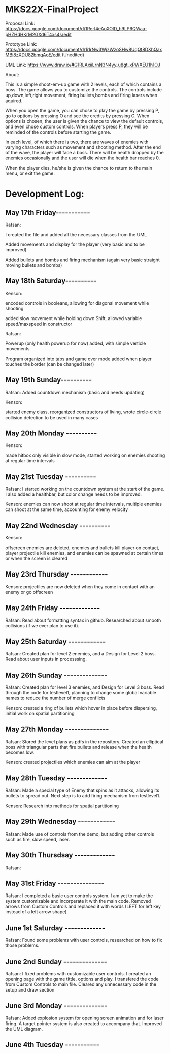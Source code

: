 # MKS22X-FinalProject

Proposal Link: https://docs.google.com/document/d/1RerI4eAoXOlD_h9LP6QWaa-pHZHdHKrM2GXd6T4xs4s/edit

Prototype Link: https://docs.google.com/document/d/1i1rNw3WjzWzoSHw8UqQt8DXhQaxMBi8zXDU82bmqAoE/edit (Unedited)

UML Link: https://www.draw.io/#G1RLAxiiLrnN3N4yy_u8gt_xPWXEU1h1OJ

About:

This is a simple shoot-em-up game with 2 levels, each of which contains a boss. The game allows you to customize the controls. The controls include up,down,left,right movement, firing bullets,bombs and firing lasers when aquired.

When you open the game, you can chose to play the game by pressing P, go to options by pressing O and see the credits by pressing C. When options is chosen, the user is given the chance to view the default controls, and even chose custom controls. When players press P, they will be reminded of the controls before starting the game.

In each level, of which there is two, there are waves of enemies with varying characters such as movement and shooting method. After the end of the wave, the player will face a boss. There will be health dropped by the enemies occasionally and the user will die when the health bar reaches 0. 

When the player dies, he/she is given the chance to return to the main menu, or exit the game.

# Development Log:

## May 17th Friday-----------

Rafsan:

I created the file and added all the necessary classes from the UML

Added movements and display for the player (very basic and to be improved)

Added bullets and bombs and firing mechanism (again very basic straight moving bullets and bombs)

## May 18th Saturday----------

Kenson:

encoded controls in booleans, allowing for diagonal movement while shooting

added slow movement while holding down Shift, allowed variable speed/maxspeed in constructor

Rafsan:

Powerup (only health powerup for now) added, with simple verticle movements

Program organized into tabs and game over mode added when player touches the border (can be changed later)

## May 19th Sunday----------

Rafsan: Added countdown mechanism (basic and needs updating)

Kenson:

started enemy class, reorganized constructors of living, wrote circle-circle collision detection to be used in many cases

## May 20th Monday ----------

Kenson:

made hitbox only visible in slow mode, started working on enemies shooting at regular time intervals

## May 21st Tuesday ----------

Rafsan: I started working on the countdown system at the start of the game. I also added a healthbar, but color change needs to be improved.

Kenson: enemies can now shoot at regular time intervals, multiple enemies can shoot at the same time, accounting for enemy velocity


## May 22nd Wednesday ----------

Kenson:

offscreen enemies are deleted, enemies and bullets kill player on contact, player projectile kill enemies, and enemies can be spawned at certain times or when the screen is cleared

## May 23rd Thursday ------------

Kenson:
projectiles are now deleted when they come in contact with an enemy or go offscreen


## May 24th Friday -------------

Rafsan: Read about formatting syntax in github. Researched about smooth collisions (if we ever plan to use it).

## May 25th Saturday ------------

Rafsan: Created plan for level 2 enemies, and a Design for Level 2 boss. Read about user inputs in processsing.

## May 26th Sunday --------------

Rafsan: Created plan for level 3 enemies, and Design for Level 3 boss. Read through the code for testlevel1, planning to change some global variable names to reduce the number of merge conflicts

Kenson: created a ring of bullets which hover in place before dispersing, initial work on spatial partitioning

## May 27th Monday --------------

Rafsan: Stored the level plans as pdfs in the repository. Created an elliptical boss with triangular parts that fire bullets and release
when the health becomes low.

Kenson: created projectiles which enemies can aim at the player

## May 28th Tuesday -------------

Rafsan: Made a special type of Enemy that spins as it attacks, allowing its bullets to spread out. Next step is to add firing mechanism from testlevel1.

Kenson: Research into methods for spatial partitioning

## May 29th Wednesday ------------

Rafsan: Made use of controls from the demo, but adding other controls such as fire, slow speed, laser.

## May 30th Thursdsay -------------

Rafsan: 

## May 31st Friday ---------------

Rafsan: I completed a basic user controls system. I am yet to make the system customizable and incorperate it with the main code. Removed arrows from Custom Controls and replaced it with words (LEFT for left key instead of a left arrow shape) 

## June 1st Saturday -------------

Rafsan: Found some problems with user controls, researched on how to fix those problems.

## June 2nd Sunday --------------

Rafsan: I fixed problems with customizable user controls. I created an opening page with the game tittle, options and play. I transfered the code from Custom Controls to main file. Cleared any unnecessary code in the setup and draw section

## June 3rd Monday --------------

Rafsan: Added explosion system for opening screen animation and for laser firing. A target pointer system is also created to accompany that. Improved the UML diagram.

## June 4th Tuesday -----------
